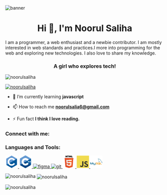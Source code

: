 <img src="Downloads/my portfolio Banner.png" raw=true alt="banner" />
<h1 align="center">Hi 👋, I'm Noorul Saliha</h1>
<p align="centre">I am a programmer, a web enthusiast and a newbie contributor. I am mostly interested in web standards and practices.I more into programming for the web and exploring new technologies. I also love to share my knowledge.</p>
<h3 align="center">A girl who explores tech!</h3>

<p align="left"> <img src="https://komarev.com/ghpvc/?username=noorulsaliha&label=Profile%20views&color=0e75b6&style=flat" alt="noorulsaliha" /> </p>

<p align="left"> <a href="https://github.com/ryo-ma/github-profile-trophy"><img src="https://github-profile-trophy.vercel.app/?username=noorulsaliha" alt="noorulsaliha" /></a> </p>

- 🌱 I’m currently learning **javascript**

- 📫 How to reach me **noorulsalia6@gmail.com**

- ⚡ Fun fact **I think I love reading.**

<h3 align="left">Connect with me:</h3>
<p align="left">
</p>

<h3 align="left">Languages and Tools:</h3>
<p align="left"> <a href="https://www.cprogramming.com/" target="_blank" rel="noreferrer"> <img src="https://raw.githubusercontent.com/devicons/devicon/master/icons/c/c-original.svg" alt="c" width="40" height="40"/> </a> <a href="https://www.w3schools.com/cpp/" target="_blank" rel="noreferrer"> <img src="https://raw.githubusercontent.com/devicons/devicon/master/icons/cplusplus/cplusplus-original.svg" alt="cplusplus" width="40" height="40"/> </a> <a href="https://www.figma.com/" target="_blank" rel="noreferrer"> <img src="https://www.vectorlogo.zone/logos/figma/figma-icon.svg" alt="figma" width="40" height="40"/> </a> <a href="https://git-scm.com/" target="_blank" rel="noreferrer"> <img src="https://www.vectorlogo.zone/logos/git-scm/git-scm-icon.svg" alt="git" width="40" height="40"/> </a> <a href="https://www.w3.org/html/" target="_blank" rel="noreferrer"> <img src="https://raw.githubusercontent.com/devicons/devicon/master/icons/html5/html5-original-wordmark.svg" alt="html5" width="40" height="40"/> </a> <a href="https://developer.mozilla.org/en-US/docs/Web/JavaScript" target="_blank" rel="noreferrer"> <img src="https://raw.githubusercontent.com/devicons/devicon/master/icons/javascript/javascript-original.svg" alt="javascript" width="40" height="40"/> </a> <a href="https://www.mysql.com/" target="_blank" rel="noreferrer"> <img src="https://raw.githubusercontent.com/devicons/devicon/master/icons/mysql/mysql-original-wordmark.svg" alt="mysql" width="40" height="40"/> </a> </p>

<p><img align="left" src="https://github-readme-stats.vercel.app/api/top-langs?username=noorulsaliha&show_icons=true&locale=en&layout=compact" alt="noorulsaliha" /></p>

<p>&nbsp;<img align="center" src="https://github-readme-stats.vercel.app/api?username=noorulsaliha&show_icons=true&locale=en" alt="noorulsaliha" /></p>

<p><img align="center" src="https://github-readme-streak-stats.herokuapp.com/?user=noorulsaliha&" alt="noorulsaliha" /></p>

